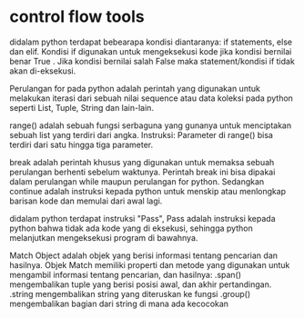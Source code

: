 # control flow tools
didalam python terdapat bebearapa kondisi diantaranya:
if statements, else dan elif. Kondisi if digunakan untuk mengeksekusi kode jika kondisi bernilai benar True . Jika kondisi bernilai salah False maka statement/kondisi if tidak akan di-eksekusi.

Perulangan for pada python adalah perintah yang digunakan untuk melakukan iterasi dari sebuah nilai sequence atau data koleksi pada python seperti List, Tuple, String dan lain-lain.

range() adalah sebuah fungsi serbaguna yang gunanya untuk menciptakan sebuah list yang terdiri dari angka. 
Instruksi: Parameter di range() bisa terdiri dari satu hingga tiga parameter.

break adalah perintah khusus yang digunakan untuk memaksa sebuah perulangan berhenti sebelum waktunya. Perintah break ini bisa dipakai dalam perulangan while maupun perulangan for python.
Sedangkan continue adalah instruksi kepada python untuk menskip atau menlongkap barisan kode dan memulai dari awal lagi.

didalam python terdapat instruksi "Pass", Pass adalah instruksi kepada python bahwa tidak ada kode yang di eksekusi, sehingga python melanjutkan mengeksekusi program di bawahnya. 

Match Object adalah objek yang berisi informasi tentang pencarian dan hasilnya.
Objek Match memiliki properti dan metode yang digunakan untuk mengambil informasi tentang pencarian, dan hasilnya:
.span() mengembalikan tuple yang berisi posisi awal, dan akhir pertandingan.
.string mengembalikan string yang diteruskan ke fungsi
.group() mengembalikan bagian dari string di mana ada kecocokan